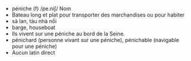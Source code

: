 - péniche (f)	/pe.niʃ/	Nom	
- Bateau long et plat pour transporter des marchandises ou pour habiter	
- sà lan, tàu nhà nổi	
- barge, houseboat	
- Ils vivent sur une péniche au bord de la Seine.	
- pénichard (personne vivant sur une péniche), pénichable (navigable pour une péniche)
- Aucun latin direct